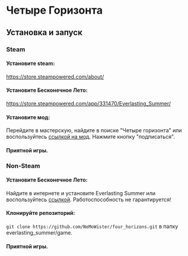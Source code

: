 # Четыре Горизонта

## Установка и запуск

### Steam
#### Установите steam:
https://store.steampowered.com/about/
#### Установите Бесконечное Лето:
https://store.steampowered.com/app/331470/Everlasting_Summer/
#### Установите мод:
Перейдите в мастерскую, найдите в поиске "Четыре горизонта" или воспользуйтесь [ссылкой на мод](https://steamcommunity.com/sharedfiles/filedetails/?id=2881372835). Нажмите кнопку "подписаться".
#### Приятной игры.

### Non-Steam
#### Установите Бесконечное Лето:
Найдите в интернете и установите Everlasting Summer или воспользуйтесь [ссылкой](https://rutracker.net/forum/viewtopic.php?t=4621080). Работоспособность не гарантируется!
#### Клонируйте репозиторий:
`git clone https://github.com/NeMoWister/four_horizons.git` в папку everlasting_summer/game.
#### Приятной игры.
